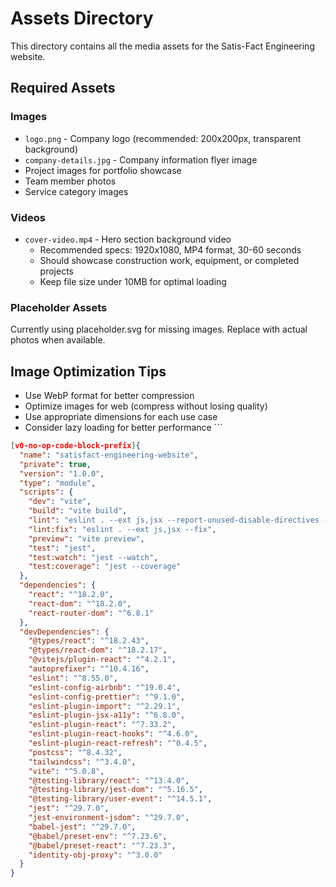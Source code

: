 # Assets Directory

This directory contains all the media assets for the Satis-Fact Engineering website.

## Required Assets

### Images
- `logo.png` - Company logo (recommended: 200x200px, transparent background)
- `company-details.jpg` - Company information flyer image
- Project images for portfolio showcase
- Team member photos
- Service category images

### Videos
- `cover-video.mp4` - Hero section background video
  - Recommended specs: 1920x1080, MP4 format, 30-60 seconds
  - Should showcase construction work, equipment, or completed projects
  - Keep file size under 10MB for optimal loading

### Placeholder Assets
Currently using placeholder.svg for missing images. Replace with actual photos when available.

## Image Optimization Tips
- Use WebP format for better compression
- Optimize images for web (compress without losing quality)
- Use appropriate dimensions for each use case
- Consider lazy loading for better performance
\`\`\`

```json file="nern-website/frontend/package.json"
[v0-no-op-code-block-prefix]{
  "name": "satisfact-engineering-website",
  "private": true,
  "version": "1.0.0",
  "type": "module",
  "scripts": {
    "dev": "vite",
    "build": "vite build",
    "lint": "eslint . --ext js,jsx --report-unused-disable-directives --max-warnings 0",
    "lint:fix": "eslint . --ext js,jsx --fix",
    "preview": "vite preview",
    "test": "jest",
    "test:watch": "jest --watch",
    "test:coverage": "jest --coverage"
  },
  "dependencies": {
    "react": "^18.2.0",
    "react-dom": "^18.2.0",
    "react-router-dom": "^6.8.1"
  },
  "devDependencies": {
    "@types/react": "^18.2.43",
    "@types/react-dom": "^18.2.17",
    "@vitejs/plugin-react": "^4.2.1",
    "autoprefixer": "^10.4.16",
    "eslint": "^8.55.0",
    "eslint-config-airbnb": "^19.0.4",
    "eslint-config-prettier": "^9.1.0",
    "eslint-plugin-import": "^2.29.1",
    "eslint-plugin-jsx-a11y": "^6.8.0",
    "eslint-plugin-react": "^7.33.2",
    "eslint-plugin-react-hooks": "^4.6.0",
    "eslint-plugin-react-refresh": "^0.4.5",
    "postcss": "^8.4.32",
    "tailwindcss": "^3.4.0",
    "vite": "^5.0.8",
    "@testing-library/react": "^13.4.0",
    "@testing-library/jest-dom": "^5.16.5",
    "@testing-library/user-event": "^14.5.1",
    "jest": "^29.7.0",
    "jest-environment-jsdom": "^29.7.0",
    "babel-jest": "^29.7.0",
    "@babel/preset-env": "^7.23.6",
    "@babel/preset-react": "^7.23.3",
    "identity-obj-proxy": "^3.0.0"
  }
}
